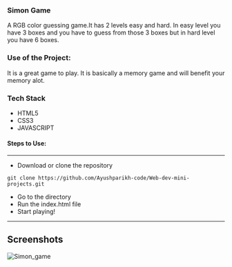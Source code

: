### Simon Game
A RGB color guessing game.It has 2 levels easy and hard. In easy level you have 3 boxes and you have to guess from those 3 boxes but in hard level you have 6 boxes.

### Use of the Project:
It is a great game to play. It is basically a memory game and will benefit your memory alot.

### Tech Stack
* HTML5
* CSS3
* JAVASCRIPT


#### Steps to Use:

---

- Download or clone the repository

```
git clone https://github.com/Ayushparikh-code/Web-dev-mini-projects.git
```

- Go to the directory
- Run the index.html file
- Start playing!

---

## Screenshots 
![Simon_game](https://user-images.githubusercontent.com/69195262/125393546-c5b57c80-e3c5-11eb-878f-7e57e9c8aa7d.png)
